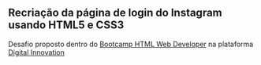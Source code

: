 ## Recriação da página de login do Instagram usando HTML5 e CSS3
Desafio proposto dentro do <a href= "https://web.digitalinnovation.one/track/html-web-developer?tab=path"> Bootcamp HTML Web Developer</a> na plataforma <a href= "https://digitalinnovation.one/"> Digital Innovation </a>
